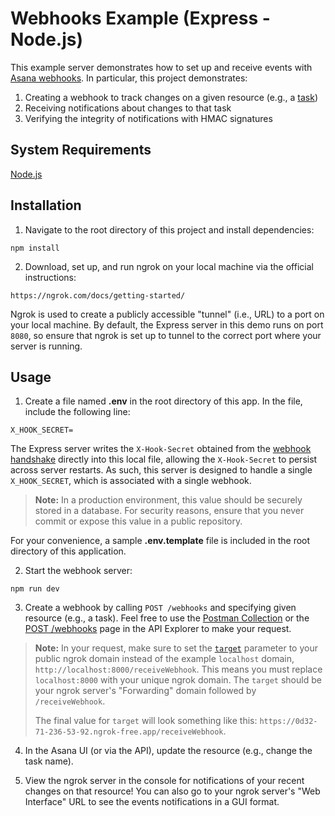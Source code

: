 # Webhooks Example (Express - Node.js)

This example server demonstrates how to set up and receive events with [Asana webhooks](https://developers.asana.com/docs/webhooks). In particular, this project demonstrates:

1. Creating a webhook to track changes on a given resource (e.g., a [task](https://developers.asana.com/docs/tasks))
2. Receiving notifications about changes to that task
3. Verifying the integrity of notifications with HMAC signatures

## System Requirements

[Node.js](https://nodejs.org/)

## Installation

1. Navigate to the root directory of this project and install dependencies:

```
npm install
```

2. Download, set up, and run ngrok on your local machine via the official instructions:

```
https://ngrok.com/docs/getting-started/
```

Ngrok is used to create a publicly accessible "tunnel" (i.e., URL) to a port on your local machine. By default, the Express server in this demo runs on port `8080`, so ensure that ngrok is set up to tunnel to the correct port where your server is running.

## Usage

1. Create a file named **.env** in the root directory of this app. In the file, include the following line:

```
X_HOOK_SECRET=
```

The Express server writes the `X-Hook-Secret` obtained from the [webhook handshake](https://developers.asana.com/docs/webhooks-guide#the-webhook-handshake) directly into this local file, allowing the `X-Hook-Secret` to persist across server restarts. As such, this server is designed to handle a single `X_HOOK_SECRET`, which is associated with a single webhook.

> **Note:** In a production environment, this value should be securely stored in a database. For security reasons, ensure that you never commit or expose this value in a public repository.

For your convenience, a sample **.env.template** file is included in the root directory of this application.

2. Start the webhook server:

```
npm run dev
```

3. Create a webhook by calling `POST /webhooks` and specifying given resource (e.g., a task). Feel free to use the [Postman Collection](https://developers.asana.com/docs/using-postman) or the [POST /webhooks](https://developers.asana.com/reference/createwebhook) page in the API Explorer to make your request.

> **Note:** In your request, make sure to set the [`target`](https://developers.asana.com/docs/webhook) parameter to your public ngrok domain instead of the example `localhost` domain, `http://localhost:8000/receiveWebhook`. This means you must replace `localhost:8000` with your unique ngrok domain. The `target` should be your ngrok server's "Forwarding" domain followed by `/receiveWebhook`. 
> 
> The final value for `target` will look something like this: `https://0d32-71-236-53-92.ngrok-free.app/receiveWebhook`.


4. In the Asana UI (or via the API), update the resource (e.g., change the task name).

5. View the ngrok server in the console for notifications of your recent changes on that resource! You can also go to your ngrok server's "Web Interface" URL to see the events notifications in a GUI format.
